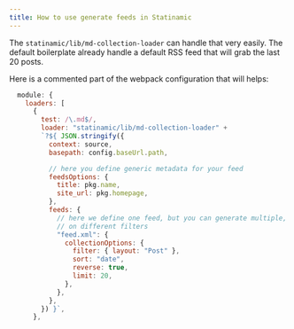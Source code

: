 ```yaml
---
title: How to use generate feeds in Statinamic
---
```


The `statinamic/lib/md-collection-loader` can handle that very easily.
The default boilerplate already handle a default RSS feed that will grab the
last 20 posts.

Here is a commented part of the webpack configuration that will helps:

```js
  module: {
    loaders: [
      {
        test: /\.md$/,
        loader: "statinamic/lib/md-collection-loader" +
        `?${ JSON.stringify({
          context: source,
          basepath: config.baseUrl.path,

          // here you define generic metadata for your feed
          feedsOptions: {
            title: pkg.name,
            site_url: pkg.homepage,
          },
          feeds: {
            // here we define one feed, but you can generate multiple, based
            // on different filters
            "feed.xml": {
              collectionOptions: {
                filter: { layout: "Post" },
                sort: "date",
                reverse: true,
                limit: 20,
              },
            },
          },
        }) }`,
      },
```
